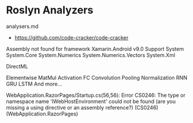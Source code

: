 # Roslyn Analyzers

analysers.md

*   https://github.com/code-cracker/code-cracker



Assembly not found for framework Xamarin.Android v9.0 Support
System
System.Core
System.Numerics
System.Numerics.Vectors
System.Xml



DirectML

Elementwise 
MatMul 
Activation 
FC
Convolution 
Pooling 
Normalization
RNN 
GRU 
LSTM 
And more…




WebApplication.RazorPages/Startup.cs(56,56): 
Error CS0246: 
The type or namespace name 'IWebHostEnvironment' could not be found 
(are you missing a using directive or an assembly reference?) 
(CS0246) (WebApplication.RazorPages)